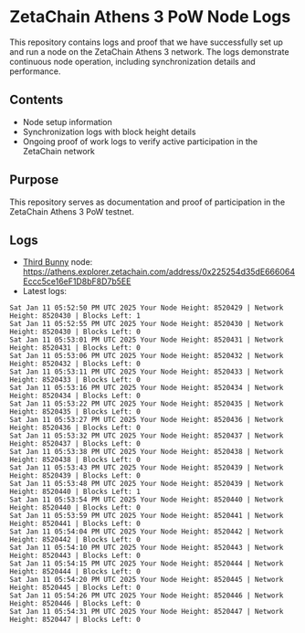 # ZetaChain Athens 3 PoW Node Logs
This repository contains logs and proof that we have successfully set up and run a node on the ZetaChain Athens 3 network. The logs demonstrate continuous node operation, including synchronization details and performance.

## Contents
- Node setup information
- Synchronization logs with block height details
- Ongoing proof of work logs to verify active participation in the ZetaChain network

## Purpose
This repository serves as documentation and proof of participation in the ZetaChain Athens 3 PoW testnet.

## Logs

- [Third Bunny](https://thirdbunny.xyz/) node: https://athens.explorer.zetachain.com/address/0x225254d35dE666064Eccc5ce16eF1D8bF8D7b5EE
- Latest logs:
```
Sat Jan 11 05:52:50 PM UTC 2025 Your Node Height: 8520429 | Network Height: 8520430 | Blocks Left: 1
Sat Jan 11 05:52:55 PM UTC 2025 Your Node Height: 8520430 | Network Height: 8520430 | Blocks Left: 0
Sat Jan 11 05:53:01 PM UTC 2025 Your Node Height: 8520431 | Network Height: 8520431 | Blocks Left: 0
Sat Jan 11 05:53:06 PM UTC 2025 Your Node Height: 8520432 | Network Height: 8520432 | Blocks Left: 0
Sat Jan 11 05:53:11 PM UTC 2025 Your Node Height: 8520433 | Network Height: 8520433 | Blocks Left: 0
Sat Jan 11 05:53:16 PM UTC 2025 Your Node Height: 8520434 | Network Height: 8520434 | Blocks Left: 0
Sat Jan 11 05:53:22 PM UTC 2025 Your Node Height: 8520435 | Network Height: 8520435 | Blocks Left: 0
Sat Jan 11 05:53:27 PM UTC 2025 Your Node Height: 8520436 | Network Height: 8520436 | Blocks Left: 0
Sat Jan 11 05:53:32 PM UTC 2025 Your Node Height: 8520437 | Network Height: 8520437 | Blocks Left: 0
Sat Jan 11 05:53:38 PM UTC 2025 Your Node Height: 8520438 | Network Height: 8520438 | Blocks Left: 0
Sat Jan 11 05:53:43 PM UTC 2025 Your Node Height: 8520439 | Network Height: 8520439 | Blocks Left: 0
Sat Jan 11 05:53:48 PM UTC 2025 Your Node Height: 8520439 | Network Height: 8520440 | Blocks Left: 1
Sat Jan 11 05:53:54 PM UTC 2025 Your Node Height: 8520440 | Network Height: 8520440 | Blocks Left: 0
Sat Jan 11 05:53:59 PM UTC 2025 Your Node Height: 8520441 | Network Height: 8520441 | Blocks Left: 0
Sat Jan 11 05:54:04 PM UTC 2025 Your Node Height: 8520442 | Network Height: 8520442 | Blocks Left: 0
Sat Jan 11 05:54:10 PM UTC 2025 Your Node Height: 8520443 | Network Height: 8520443 | Blocks Left: 0
Sat Jan 11 05:54:15 PM UTC 2025 Your Node Height: 8520444 | Network Height: 8520444 | Blocks Left: 0
Sat Jan 11 05:54:20 PM UTC 2025 Your Node Height: 8520445 | Network Height: 8520445 | Blocks Left: 0
Sat Jan 11 05:54:26 PM UTC 2025 Your Node Height: 8520446 | Network Height: 8520446 | Blocks Left: 0
Sat Jan 11 05:54:31 PM UTC 2025 Your Node Height: 8520447 | Network Height: 8520447 | Blocks Left: 0
```
